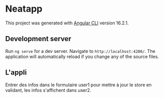# Neatapp

This project was generated with [Angular CLI](https://github.com/angular/angular-cli) version 16.2.1.

## Development server

Run `ng serve` for a dev server. Navigate to `http://localhost:4200/`. The application will automatically reload if you change any of the source files.

## L'appli

Entrer des infos dans le formulaire user1 pour mettre à jour le store en validant, les infos s'affichent dans user2.
